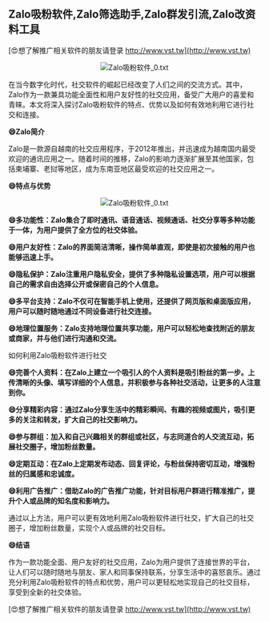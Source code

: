## **Zalo吸粉软件,Zalo筛选助手,Zalo群发引流,Zalo改资料工具**

[😍想了解推广相关软件的朋友请登录 http://www.vst.tw](http://www.vst.tw)

 <center><img src="https://vst.tw/MP4/tuiguang/png/4.png" alt="Zalo吸粉软件_0.txt"></center>

在当今数字化时代，社交软件的崛起已经改变了人们之间的交流方式。其中，Zalo作为一款兼具功能全面性和用户友好性的社交应用，备受广大用户的喜爱和青睐。本文将深入探讨Zalo吸粉软件的特点、优势以及如何有效地利用它进行社交和连接。

**😄Zalo简介**

Zalo是一款源自越南的社交应用程序，于2012年推出，并迅速成为越南国内最受欢迎的通讯应用之一。随着时间的推移，Zalo的影响力逐渐扩展至其他国家，包括柬埔寨、老挝等地区，成为东南亚地区最受欢迎的社交应用之一。

**😄特点与优势**

 <center><img src="https://vst.tw/MP4/tuiguang/png/8.png" alt="Zalo吸粉软件_0.txt"></center>

**😄多功能性：Zalo集合了即时通讯、语音通话、视频通话、社交分享等多种功能于一体，为用户提供了全方位的社交体验。**

**😄用户友好性：Zalo的界面简洁清晰，操作简单直观，即使是初次接触的用户也能够迅速上手。**

**😄隐私保护：Zalo注重用户隐私安全，提供了多种隐私设置选项，用户可以根据自己的需求自由选择公开或保密自己的个人信息。**

**😄多平台支持：Zalo不仅可在智能手机上使用，还提供了网页版和桌面版应用，用户可以随时随地通过不同设备进行社交连接。**

**😄地理位置服务：Zalo支持地理位置共享功能，用户可以轻松地查找附近的朋友或商家，并与他们进行沟通和交流。**

如何利用Zalo吸粉软件进行社交

**😄完善个人资料：在Zalo上建立一个吸引人的个人资料是吸引粉丝的第一步。上传清晰的头像、填写详细的个人信息，并积极参与各种社交活动，让更多的人注意到你。**

**😄分享精彩内容：通过Zalo分享生活中的精彩瞬间、有趣的视频或图片，吸引更多的关注和转发，扩大自己的社交影响力。**

**😄参与群组：加入和自己兴趣相关的群组或社区，与志同道合的人交流互动，拓展社交圈子，增加粉丝数量。**

**😄定期互动：在Zalo上定期发布动态、回复评论，与粉丝保持密切互动，增强粉丝的归属感和忠诚度。**

**😄利用广告推广：借助Zalo的广告推广功能，针对目标用户群进行精准推广，提升个人或品牌的知名度和影响力。**

通过以上方法，用户可以更有效地利用Zalo吸粉软件进行社交，扩大自己的社交圈子，增加粉丝数量，实现个人或品牌的社交目标。

**😄结语**

作为一款功能全面、用户友好的社交应用，Zalo为用户提供了连接世界的平台，让人们可以随时随地与朋友、家人和同事保持联系，分享生活中的喜怒哀乐。通过充分利用Zalo吸粉软件的特点和优势，用户可以更轻松地实现自己的社交目标，享受到全新的社交体验。

[😍想了解推广相关软件的朋友请登录 http://www.vst.tw](http://www.vst.tw)



